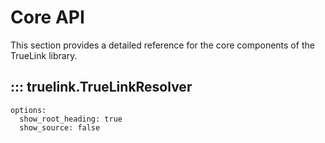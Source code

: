 # Core API

This section provides a detailed reference for the core components of the TrueLink library.

## ::: truelink.TrueLinkResolver
    options:
      show_root_heading: true
      show_source: false
